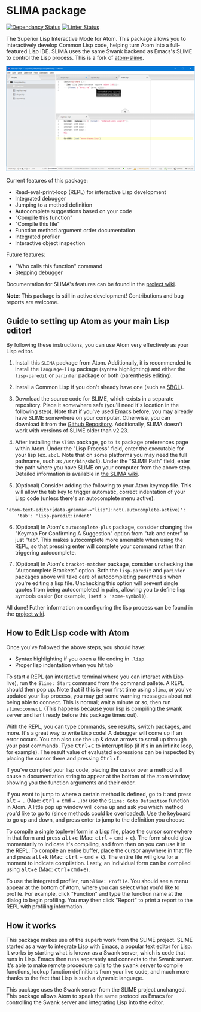 # SLIMA package

[![Dependancy Status](https://img.shields.io/david/neil-lindquist/SLIMA.svg)](https://david-dm.org/neil-lindquist/SLIMA)
[![Linter Status](https://img.shields.io/travis/neil-lindquist/SLIMA?label=linter)](https://travis-ci.org/github/neil-lindquist/SLIMA)

The Superior Lisp Interactive Mode for Atom.  This package allows you to interactively develop Common Lisp code, helping turn Atom into a full-featured Lisp IDE.  SLIMA uses the same Swank backend as Emacs's SLIME to control the Lisp process.  This is a fork of [atom-slime](https://github.com/sjlevine/atom-slime).

![screenshot](https://raw.githubusercontent.com/neil-lindquist/slima/master/media/slima-screenshot.png)

Current features of this package:

- Read-eval-print-loop (REPL) for interactive Lisp development
- Integrated debugger
- Jumping to a method definition
- Autocomplete suggestions based on your code
- "Compile this function"
- "Compile this file"
- Function method argument order documentation
- Integrated profiler
- Interactive object inspection

Future features:
- "Who calls this function" command
- Stepping debugger

Documentation for SLIMA's features can be found in the [project wiki](https://github.com/neil-lindquist/SLIMA/wiki).

**Note**: This package is still in active development! Contributions and bug reports are welcome.



Guide to setting up Atom as your main Lisp editor!
-------------------------------------------
By following these instructions, you can use Atom very effectively as your Lisp editor.

1. Install this `SLIMA` package from Atom.  Additionally, it is recommended to install the `language-lisp` package (syntax highlighting) and either the `lisp-paredit` or `parinfer` package or both (parenthesis editing).

2. Install a Common Lisp if you don't already have one (such as [SBCL](http://sbcl.org/platform-table.html)).

3. Download the source code for SLIME, which exists in a separate repository. Place it somewhere safe (you'll need it's location in the following step). Note that if you've used Emacs before, you may already have SLIME somewhere on your computer. Otherwise, you can download it from the [Github Repository](https://github.com/slime/slime/releases).  Additionally, SLIMA doesn't work with versions of SLIME older than v2.23.

4. After installing the `slima` package, go to its package preferences page within Atom. Under the "Lisp Process" field, enter the executable for your lisp (ex. `sbcl`. Note that on some platforms you may need the full pathname, such as `/usr/bin/sbcl`). Under the "SLIME Path" field, enter the path where you have SLIME on your computer from the above step.  Detailed information is available in [the SLIMA wiki](https://github.com/neil-lindquist/SLIMA/wiki/Configuring-the-Lisp-Process).

5. (Optional) Consider adding the following to your Atom keymap file.  This will allow the tab key to trigger automatic, correct indentation of your Lisp code (unless there's an autocomplete menu active).
```
'atom-text-editor[data-grammar~="lisp"]:not(.autocomplete-active)':
    'tab': 'lisp-paredit:indent'
```

6. (Optional) In Atom's `autocomplete-plus` package, consider changing the "Keymap For Confirming A Suggestion" option from "tab and enter" to just "tab". This makes autocomplete more amenable when using the REPL, so that pressing enter will complete your command rather than triggering autocomplete.

7. (Optional) In Atom's `bracket-matcher` package, consider unchecking the "Autocomplete Brackets" option. Both the `lisp-paredit` and `parinfer` packages above will take care of autocompleting parenthesis when you're editing a lisp file. Unchecking this option will prevent single quotes from being autocompleted in pairs, allowing you to define lisp symbols easier (for example, `(setf x 'some-symbol)`).

All done! Futher information on configuring the lisp process can be found in the [project wiki](https://github.com/neil-lindquist/SLIMA/wiki/Controlling-the-Lisp-Process-Lifecycle).


How to Edit Lisp code with Atom
----------------------------
Once you've followed the above steps, you should have:
- Syntax highlighting if you open a file ending in `.lisp`
- Proper lisp indentation when you hit tab

To start a REPL (an interactive terminal where you can interact with Lisp live), run the `Slime: Start` command from the command pallete. A REPL should then pop up. Note that if this is your first time using `slima`, or you've updated your lisp process, you may get some warning messages about not being able to connect. This is normal; wait a minute or so, then run `slime:connect`. (This happens because your lisp is compiling the swank server and isn't ready before this package times out).

With the REPL, you can type commands, see results, switch packages, and more. It's a great way to write Lisp code! A debugger will come up if an error occurs. You can also use the up & down arrows to scroll up through your past commands. Type <kbd>Ctrl</kbd>+<kbd>C</kbd> to interrupt lisp (if it's in an infinite loop, for example).  The result value of evaluated expressions can be inspected by placing the cursor there and pressing <kbd>Ctrl</kbd>+<kbd>I</kbd>.

If you've compiled your lisp code, placing the cursor over a method will cause a documentation string to appear at the bottom of the atom window, showing you the function arguments and their order.

If you want to jump to where a certain method is defined, go to it and press <kbd>alt</kbd> + <kbd>.</kbd> (Mac: <kbd>ctrl</kbd> + <kbd>cmd</kbd> + <kbd>.</kbd>)or use the `Slime: Goto Definition` function in Atom. A little pop up window will come up and ask you which method you'd like to go to (since methods could be overloaded). Use the keyboard to go up and down, and press enter to jump to the definition you choose.

To compile a single toplevel form in a Lisp file, place the cursor somewhere in that form and press <kbd>alt</kbd>+<kbd>c</kbd> (Mac: <kbd>ctrl</kbd> + <kbd>cmd</kbd> + <kbd>c</kbd>). The form should glow momentarily to indicate it's compiling, and from then on you can use it in the REPL. To compile an entire buffer, place the cursor anywhere in that file and press <kbd>alt</kbd>+<kbd>k</kbd> (Mac: <kbd>ctrl</kbd> + <kbd>cmd</kbd> + <kbd>k</kbd>). The entire file will glow for a moment to indicate compilation.  Lastly, an individual form can be compiled using <kbd>alt</kbd>+<kbd>e</kbd> (Mac: <kbd>ctrl</kbd>+<kbd>cmd</kbd>+<kbd>e</kbd>).

To use the integrated profiler, run `Slime: Profile`. You should see a menu appear at the bottom of Atom, where you can select what you'd like to profile. For example, click "Function" and type the function name at the dialog to begin profiling. You may then click "Report" to print a report to the REPL with profiling information.

How it works
--------------
This package makes use of the superb work from the SLIME project. SLIME started as a way to integrate Lisp with Emacs, a popular text editor for Lisp. It works by starting what is known as a Swank server, which is code that runs in Lisp. Emacs then runs separately and connects to the Swank server. It's able to make remote procedure calls to the swank server to compile functions, lookup function definitions from your live code, and much more thanks to the fact that Lisp is such a dynamic language.

This package uses the Swank server from the SLIME project unchanged. This package allows Atom to speak the same protocol as Emacs for controlling the Swank server and integrating Lisp into the editor.
